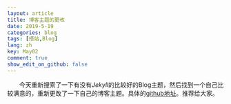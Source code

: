 ```yaml
---
layout: article
title: 博客主题的更改
date: 2019-5-19
categories: blog
tags: [搭站,Blog]
lang: zh
key: May02
comment: true
show_edit_on_github: false
---
```


&emsp;&emsp;今天重新搜索了一下有没有*Jekyll*的比较好的Blog主题，然后找到一个自己比较满意的，重新更改了一下自己的博客主题。具体的[github地址](https://github.com/kitian616/jekyll-TeXt-theme)。推荐给大家。
